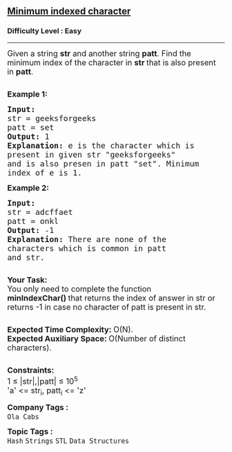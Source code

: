 <h2><a href="https://practice.geeksforgeeks.org/problems/minimum-indexed-character-1587115620/1?page=1&difficulty[]=0&category[]=Strings&curated[]=1&sortBy=submissions">Minimum indexed character</a></h2><h3>Difficulty Level : Easy</h3><hr><div class="problems_problem_content__Xm_eO"><p><span style="font-size:18px">Given a string&nbsp;<strong>str</strong>&nbsp;and another string&nbsp;<strong>patt</strong>. Find the minimum index of the character in <strong>str&nbsp;</strong>that is also present in&nbsp;<strong>patt</strong>.</span></p>

<p><br>
<span style="font-size:18px"><strong>Example 1:</strong></span></p>

<pre><span style="font-size:18px"><strong>Input:
</strong>str = geeksforgeeks
patt = set
<strong>Output: </strong>1<strong>
Explanation: </strong>e is the character which is
present in given str "geeksforgeeks"
and is also presen in patt "set". Minimum
index of e is 1. </span>
</pre>

<p><span style="font-size:18px"><strong>Example 2:</strong></span></p>

<pre><span style="font-size:18px"><strong>Input:
</strong>str = adcffaet
patt = onkl
<strong>Output: </strong>-1<strong>
Explanation: </strong>There are none of the
characters which is common in patt
and str.</span></pre>

<p><br>
<span style="font-size:18px"><strong>Your Task:</strong><br>
You only need to complete the function <strong>minIndexChar()&nbsp;</strong>that returns&nbsp;the index of answer in str or returns -1&nbsp;in case no character of patt is present in str.</span></p>

<p><br>
<span style="font-size:18px"><strong>Expected Time Complexity:&nbsp;</strong>O(N).<br>
<strong>Expected Auxiliary Space:&nbsp;</strong>O(Number of distinct characters).</span></p>

<p><br>
<span style="font-size:18px"><strong>Constraints:</strong><br>
1 ≤ |str|,|patt|&nbsp;≤ 10<sup>5&nbsp;</sup><br>
'a' &lt;= str<sub>i</sub>, patt<sub>i</sub>&nbsp;&lt;= 'z'</span></p>
</div><p><span style=font-size:18px><strong>Company Tags : </strong><br><code>Ola Cabs</code>&nbsp;<br><p><span style=font-size:18px><strong>Topic Tags : </strong><br><code>Hash</code>&nbsp;<code>Strings</code>&nbsp;<code>STL</code>&nbsp;<code>Data Structures</code>&nbsp;